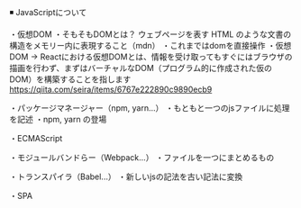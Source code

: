 ◾ JavaScriptについて

・仮想DOM
    ・そもそもDOMとは？
        ウェブページを表す HTML のような文書の構造をメモリー内に表現すること（mdn）
    ・これまではdomを直接操作
    ・仮想DOM
        → Reactにおける仮想DOMとは、情報を受け取ってもすぐにはブラウザの描画を行わず、まずはバーチャルなDOM（プログラム的に作成された仮のDOM）を構築することを指します
        https://qiita.com/seira/items/6767e222890c9890ecb9

・パッケージマネージャー（npm, yarn...）
    ・もともと一つのjsファイルに処理を記述
    ・npm, yarn の登場

・ECMAScript

・モジュールバンドらー（Webpack...）
    ・ファイルを一つにまとめるもの

・トランスパイラ（Babel...）
    ・新しいjsの記法を古い記法に変換

・SPA